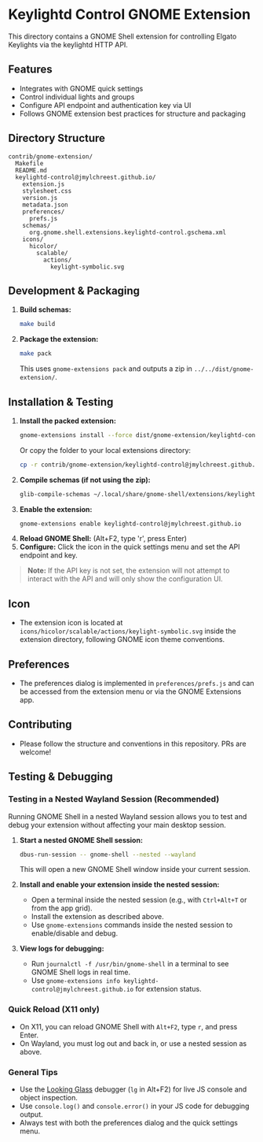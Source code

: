 # Keylightd Control GNOME Extension

This directory contains a GNOME Shell extension for controlling Elgato Keylights via the keylightd HTTP API.

## Features
- Integrates with GNOME quick settings
- Control individual lights and groups
- Configure API endpoint and authentication key via UI
- Follows GNOME extension best practices for structure and packaging

## Directory Structure

```
contrib/gnome-extension/
  Makefile
  README.md
  keylightd-control@jmylchreest.github.io/
    extension.js
    stylesheet.css
    version.js
    metadata.json
    preferences/
      prefs.js
    schemas/
      org.gnome.shell.extensions.keylightd-control.gschema.xml
    icons/
      hicolor/
        scalable/
          actions/
            keylight-symbolic.svg
```

## Development & Packaging

1. **Build schemas:**
   ```sh
   make build
   ```
2. **Package the extension:**
   ```sh
   make pack
   ```
   This uses `gnome-extensions pack` and outputs a zip in `../../dist/gnome-extension/`.

## Installation & Testing

1. **Install the packed extension:**
   ```sh
   gnome-extensions install --force dist/gnome-extension/keylightd-control@jmylchreest.github.io.shell-extension.zip
   ```
   Or copy the folder to your local extensions directory:
   ```sh
   cp -r contrib/gnome-extension/keylightd-control@jmylchreest.github.io ~/.local/share/gnome-shell/extensions/
   ```
2. **Compile schemas (if not using the zip):**
   ```sh
   glib-compile-schemas ~/.local/share/gnome-shell/extensions/keylightd-control@jmylchreest.github.io/schemas
   ```
3. **Enable the extension:**
   ```sh
   gnome-extensions enable keylightd-control@jmylchreest.github.io
   ```
4. **Reload GNOME Shell:** (Alt+F2, type 'r', press Enter)
5. **Configure:** Click the icon in the quick settings menu and set the API endpoint and key.

> **Note:** If the API key is not set, the extension will not attempt to interact with the API and will only show the configuration UI.

## Icon
- The extension icon is located at `icons/hicolor/scalable/actions/keylight-symbolic.svg` inside the extension directory, following GNOME icon theme conventions.

## Preferences
- The preferences dialog is implemented in `preferences/prefs.js` and can be accessed from the extension menu or via the GNOME Extensions app.

## Contributing
- Please follow the structure and conventions in this repository. PRs are welcome!

## Testing & Debugging

### Testing in a Nested Wayland Session (Recommended)

Running GNOME Shell in a nested Wayland session allows you to test and debug your extension without affecting your main desktop session.

1. **Start a nested GNOME Shell session:**
   ```sh
   dbus-run-session -- gnome-shell --nested --wayland
   ```
   This will open a new GNOME Shell window inside your current session.

2. **Install and enable your extension inside the nested session:**
   - Open a terminal inside the nested session (e.g., with `Ctrl+Alt+T` or from the app grid).
   - Install the extension as described above.
   - Use `gnome-extensions` commands inside the nested session to enable/disable and debug.

3. **View logs for debugging:**
   - Run `journalctl -f /usr/bin/gnome-shell` in a terminal to see GNOME Shell logs in real time.
   - Use `gnome-extensions info keylightd-control@jmylchreest.github.io` for extension status.

### Quick Reload (X11 only)
- On X11, you can reload GNOME Shell with `Alt+F2`, type `r`, and press Enter.
- On Wayland, you must log out and back in, or use a nested session as above.

### General Tips
- Use the [Looking Glass](https://wiki.gnome.org/Projects/GnomeShell/LookingGlass) debugger (`lg` in Alt+F2) for live JS console and object inspection.
- Use `console.log()` and `console.error()` in your JS code for debugging output.
- Always test with both the preferences dialog and the quick settings menu. 